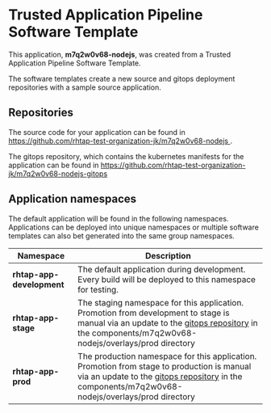 # Trusted Application Pipeline Software Template

This application, **m7q2w0v68-nodejs**, was created from a Trusted Application Pipeline Software Template.

The software templates create a new source and gitops deployment repositories with a sample source application. 

## Repositories

The source code for your application can be found in [https://github.com/rhtap-test-organization-jk/m7q2w0v68-nodejs ](https://github.com/rhtap-test-organization-jk/m7q2w0v68-nodejs ).
 
The gitops repository, which contains the kubernetes manifests for the application can be found in 
[https://github.com/rhtap-test-organization-jk/m7q2w0v68-nodejs-gitops ](https://github.com/rhtap-test-organization-jk/m7q2w0v68-nodejs-gitops ) 

## Application namespaces 

The default application will be found in the following namespaces. Applications can be deployed into unique namespaces or multiple software templates can also bet generated into the same group namespaces.  

|  Namespace   |  Description   |  
| -------- | -------- |   
| **rhtap-app-development** | The default application during development. Every build will be deployed to this namespace for testing. | 
| **rhtap-app-stage** | The staging namespace for this application. Promotion from development to stage is manual via an update to the [gitops repository](https://github.com/rhtap-test-organization-jk/m7q2w0v68-nodejs-gitops ) in the components/m7q2w0v68-nodejs/overlays/prod directory |  
| **rhtap-app-prod** | The production namespace for this application. Promotion from stage to production is manual via an update to the [gitops repository](https://github.com/rhtap-test-organization-jk/m7q2w0v68-nodejs-gitops ) in the components/m7q2w0v68-nodejs/overlays/prod directory | 